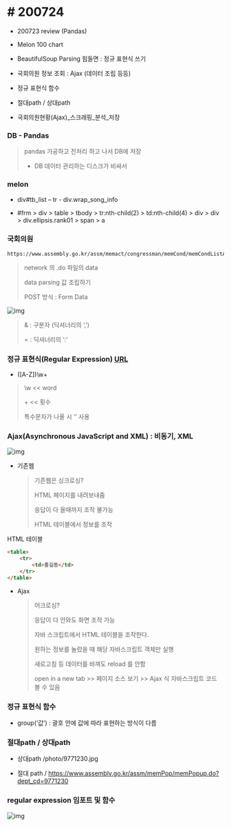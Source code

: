 # # 200724

 

- 200723 review (Pandas)

- Melon 100 chart

- BeautifulSoup Parsing 힘들면 : 정규 표현식 쓰기

- 국회의원 정보 조회 : Ajax (데이터 조립 등등)

- 정규 표현식 함수

- 절대path / 상대path

- 국회의원현황(Ajax)\_스크래핑\_분석_저장

 

### DB - Pandas

> pandas 가공하고 전처리 하고 나서 DB에 저장
>
> * DB 데이터 관리하는 디스크가 비싸서



### melon

- div#tb_list – tr - div.wrap_song_info

- #frm > div > table > tbody > tr:nth-child(2) > td:nth-child(4) > div > div > div.ellipsis.rank01 > span > a

 

### 국회의원

```
https://www.assembly.go.kr/assm/memact/congressman/memCond/memCondListAjax.do
```

> network 의 .do 파일의 data
>
> data parsing 값 조립하기
>
> POST 방식 : Form Data

![img](C:\Users\NICK_~1\AppData\Local\Temp\clipData\clip_html0.files\clip_html0_image1.png)

> & : 구분자 (딕셔너리의 ‘,’)
>
> = : 딕셔너리의 ‘:’

 

### 정규 표현식(Regular Expression) [URL](http://www.nextree.co.kr/p4327/)

* ([A-Z])\w+

> \w << word
>
> \+ << 횟수
>
> 특수문자가 나올 시 ‘’ 사용

 

### Ajax(Asynchronous JavaScript and XML) : 비동기, XML

![img](C:\Users\NICK_~1\AppData\Local\Temp\clipData\clip_html0.files\clip_html0_image2.png)

 

* 기존웹

  > 기존웹은 싱크로싱?
  >
  > HTML 페이지를 내려보내줌
  >
  > 응답이 다 올때까지 조작 불가능
  >
  > HTML 테이블에서 정보를 조작

HTML 테이블 

```html
<table>
    <tr>
	    <td>홍길동</td>
    </tr>
</table>
```



- Ajax

  > 어크로싱?
  >
  > 응답이 다 안와도 화면 조작 가능
  >
  > 자바 스크립트에서 HTML 테이블을 조작한다. 
  >
  > 원하는 정보를 눌렀을 때 해당 자바스크립트 객체만 실행
  >
  > 새로고침 등 데이터를 바껴도 reload 를 안함
  >
  > open in a new tab >> 페이지 소스 보기 >> Ajax 식 자바스크립트 코드 볼 수 있음

 

### 정규 표현식 함수

- group(‘값’) : 괄호 안에 값에 따라 표현하는 방식이 다름

 

### 절대path / 상대path

- 상대path /photo/9771230.jpg

- 절대 path / https://www.assembly.go.kr/assm/memPop/memPopup.do?dept_cd=9771230

 

### regular expression 임포트 및 함수

![img](C:\Users\NICK_~1\AppData\Local\Temp\clipData\clip_html0.files\clip_html0_image3.png)